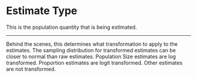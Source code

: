# Estimate Type

This is the population quantity that is being estimated.

-----

Behind the scenes, this determines what transformation to apply to the estimates.
The sampling distribution for transformed estimates can be closer to normal than
raw estimates. Population Size estimates are log transformed. Proportion estimates
are logit transformed. Other estimates are not transformed.